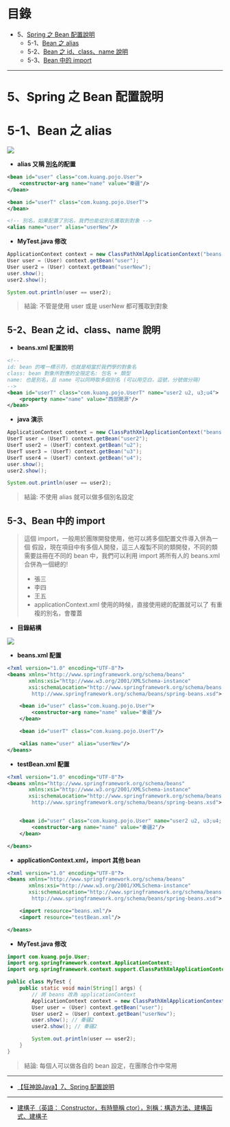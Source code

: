 <h1>目錄</h1>

- 5、[Spring 之 Bean 配置說明](#s1)
  - 5-1、[Bean 之 alias](#s2)
  - 5-2、[Bean 之 id、class、name 說明](#s3)
  - 5-3、[Bean 中的 import](#s4)

---

# 5、Spring 之 Bean 配置說明<span id="s1"/>

# 5-1、Bean 之 alias<span id="s2"/>

<img src="./image/01.dio.svg"/>

- **alias 又稱 [別名](https://docs.spring.io/spring-framework/docs/current/reference/html/core.html#beans-beanname-alias)的配置**

```xml
<bean id="user" class="com.kuang.pojo.User">
    <constructor-arg name="name" value="秦疆"/>
</bean>

<bean id="userT" class="com.kuang.pojo.UserT">
</bean>

<!-- 別名，如果配置了別名，我們也能從別名獲取到對象 -->
<alias name="user" alias="userNew"/>
```

- **MyTest.java 修改**

```java
ApplicationContext context = new ClassPathXmlApplicationContext("beans.xml");
User user = (User) context.getBean("user");
User user2 = (User) context.getBean("userNew");
user.show();
user2.show();

System.out.println(user == user2);
```

> 結論: 不管是使用 user 或是 userNew 都可獲取到對象

## 5-2、Bean 之 id、class、name 說明<span id="s3"/>

- **beans.xml 配置說明**

```xml
<!--
id: bean 的唯一標示符，也就是相當於我們學的對象名
class: bean 對象所對應的全限定名: 包名 + 類型
name: 也是別名，且 name 可以同時取多個別名 (可以用空白，逗號，分號做分隔)
-->
<bean id="userT" class="com.kuang.pojo.UserT" name="user2 u2, u3;u4">
    <property name="name" value="西部開源"/>
</bean>
```

- **java 演示**

```java
ApplicationContext context = new ClassPathXmlApplicationContext("beans.xml");
UserT user = (UserT) context.getBean("user2");
UserT user2 = (UserT) context.getBean("u2");
UserT user3 = (UserT) context.getBean("u3");
UserT user4 = (UserT) context.getBean("u4");
user.show();
user2.show();

System.out.println(user == user2);
```

> 結論: 不使用 alias 就可以做多個別名設定

## 5-3、Bean 中的 import<span id="s4"/>

> 這個 import，一般用於團隊開發使用，他可以將多個配置文件導入併為一個
> 假設，現在項目中有多個人開發，這三人複製不同的類開發，不同的類需要註冊在不同的 bean 中，我們可以利用 import 將所有人的 beans.xml 合併為一個總的!
>  - 張三
>  - 李四
>  - 王五
>  - applicationContext.xml
> 使用的時候，直接使用總的配置就可以了
> 有重複的別名，會覆蓋

- **目錄結構**

<img src="./image/02.dio.svg"/>

- **beans.xml 配置**

```xml
<?xml version="1.0" encoding="UTF-8"?>
<beans xmlns="http://www.springframework.org/schema/beans"
       xmlns:xsi="http://www.w3.org/2001/XMLSchema-instance"
       xsi:schemaLocation="http://www.springframework.org/schema/beans
        http://www.springframework.org/schema/beans/spring-beans.xsd">

    <bean id="user" class="com.kuang.pojo.User">
        <constructor-arg name="name" value="秦疆"/>
    </bean>

    <bean id="userT" class="com.kuang.pojo.UserT"/>

    <alias name="user" alias="userNew"/>
</beans>
```

- **testBean.xml 配置**

```xml
<?xml version="1.0" encoding="UTF-8"?>
<beans xmlns="http://www.springframework.org/schema/beans"
       xmlns:xsi="http://www.w3.org/2001/XMLSchema-instance"
       xsi:schemaLocation="http://www.springframework.org/schema/beans
        http://www.springframework.org/schema/beans/spring-beans.xsd">


    <bean id="user" class="com.kuang.pojo.User" name="user2 u2, u3;u4; u5">
        <constructor-arg name="name" value="秦疆2"/>
    </bean>

</beans>
```

- **applicationContext.xml，import 其他 bean**

```xml
<?xml version="1.0" encoding="UTF-8"?>
<beans xmlns="http://www.springframework.org/schema/beans"
       xmlns:xsi="http://www.w3.org/2001/XMLSchema-instance"
       xsi:schemaLocation="http://www.springframework.org/schema/beans
        http://www.springframework.org/schema/beans/spring-beans.xsd">

    <import resource="beans.xml"/>
    <import resource="testBean.xml"/>

</beans>
```

- **MyTest.java 修改**

```java
import com.kuang.pojo.User;
import org.springframework.context.ApplicationContext;
import org.springframework.context.support.ClassPathXmlApplicationContext;

public class MyTest {
    public static void main(String[] args) {
        // 將 beans 改為 applicationContext
        ApplicationContext context = new ClassPathXmlApplicationContext("applicationContext.xml");
        User user = (User) context.getBean("user");
        User user2 = (User) context.getBean("userNew");
        user.show(); // 秦疆2
        user2.show(); // 秦疆2

        System.out.println(user == user2);
    }
}
```

> 結論: 每個人可以做各自的 bean 設定，在團隊合作中常用

---

- [【狂神說Java】7、Spring 配置說明](https://www.bilibili.com/video/BV1WE411d7Dv?p=7&spm_id_from=pageDriver)

---

- [建構子（英語： Constructor，有時簡稱 ctor），別稱：構造方法、建構函式、建構子](https://zh.wikipedia.org/wiki/%E6%9E%84%E9%80%A0%E5%99%A8)
